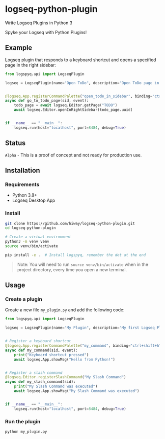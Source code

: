 # logseq-python-plugin

Write Logseq Plugins in Python 3

Spyke your Logseq with Python Plugins!

## Example

Logseq plugin that responds to a keyboard shortcut 
and opens a specified page in the right sidebar:

```python
from logspyq.api import LogseqPlugin

logseq = LogseqPlugin(name="Open ToDo", description="Open ToDo page in sidebar")


@logseq.App.registerCommandPalette("open_todo_in_sidebar", binding="ctrl+shift+t", label="Open ToDo in Sidebar")
async def go_to_todo_page(sid, event):
    todo_page = await logseq.Editor.getPage("TODO")
    await logseq.Editor.openInRightSidebar(todo_page.uuid)


if __name__ == "__main__":
    logseq.run(host="localhost", port=8484, debug=True)
```

## Status

`Alpha` - This is a proof of concept and not ready for production use.

## Installation

### Requirements

- Python 3.8+
- Logseq Desktop App

### Install

```bash
git clone https://github.com/hiway/logseq-python-plugin.git
cd logseq-python-plugin

# Create a virtual environment
python3 -m venv venv
source venv/bin/activate

pip install -e .  # Install logspyq, remember the dot at the end
```

> Note: You will need to run `source venv/bin/activate` when in the project directory, every time you open a new terminal.

## Usage

### Create a plugin

Create a new file `my_plugin.py` and add the following code:

```python
from logspyq.api import LogseqPlugin

logseq = LogseqPlugin(name="My Plugin", description="My first Logseq Plugin")


# Register a keyboard shortcut
@logseq.App.registerCommandPalette("my_command", binding="ctrl+shift+h", label="My Command")
async def my_command(sid, event):
    print("Keyboard shortcut pressed")
    await logseq.App.showMsg("Hello from Python!")


# Register a slash command
@logseq.Editor.registerSlashCommand("My Slash Command")
async def my_slash_command(sid):
    print("My Slash Command was executed")
    await logseq.App.showMsg("My Slash Command was executed")


if __name__ == "__main__":
    logseq.run(host="localhost", port=8484, debug=True)
```

### Run the plugin

```bash
python my_plugin.py
```
